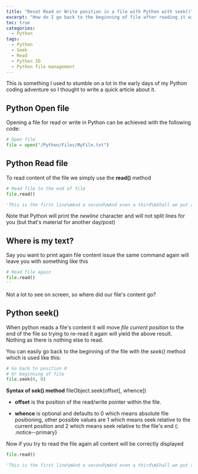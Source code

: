 ```yaml
---
title: "Reset Read or Write position in a file with Python with seek()"
excerpt: "How do I go back to the beginning of file after reading it with the read() method in Python?"
toc: true
categories:
  - Python
tags:
  - Python
  - Seek
  - Read
  - Python IO
  - Python file management
---
```


This is something I used to stumble on a lot in the early days of my Python coding adventure so I thought to write a quick article about it.

## Python Open file

Opening a file for read or write in Python can be achieved with the following code:

```python
# Open file
file = open("/Python/Files/MyFile.txt")
```

## Python Read file

To read content of the file we simply use the **read()** method

```python
# Read file to the end of file
file.read()

'This is the first line\nAnd a second\nAnd even a third\nShall we put a fourth?\nWhy not a fifth\nOr a sixt\n'
```

Note that Python will print the *newline* character and will not split lines for you (but that's material for another day/post)

## Where is my text?

Say you want to print again file content issue the same command again will leave you with something like this

```python
# Read file again
file.read()
''
```

Not a lot to see on screen, so where did our file's content go?

## Python seek()

When python reads a file's content it will move *file current position* to the end of the file so trying to re-read it again will yield the above result. Nothing as there is nothing else to read.

You can easily go back to the beginning of the file with the *seek()* method which is used like this:

```python
# Go back to position 0
# Or beginning of file
file.seek(0, 0)
```

**Syntax of sek() method** fileObject.seek(offset[, whence])

- **offset** is the position of the read/write pointer within the file.

- **whence** is optional and defaults to 0 which means absolute file positioning, other possible values are 1 which means seek relative to the current position and 2 which means seek relative to the file's end
{: .notice--primary}

Now if you try to read the file again all content will be correctly displayed

```python
file.read()

'This is the first line\nAnd a second\nAnd even a third\nShall we put a fourth?\nWhy not a fifth\nOr a sixt\n'
```
